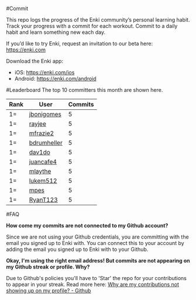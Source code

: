 #Commit

This repo logs the progress of the Enki community’s personal learning habit. Track your progress with a commit for each workout. Commit to a daily habit and learn something new each day.

If you’d like to try Enki, request an invitation to our beta here: https://enki.com

Download the Enki app: 
 - iOS: https://enki.com/ios
 - Android: https://enki.com/android

#Leaderboard
The top 10 committers this month are shown here.

| Rank | User | Commits |
|------|------|---------|
|1=|[jbonigomes](https://github.com/jbonigomes)|5|
|1=|[rayjee](https://github.com/rayjee)|5|
|1=|[mfrazie2](https://github.com/mfrazie2)|5|
|1=|[bdrumheller](https://github.com/bdrumheller)|5|
|1=|[dav1do](https://github.com/dav1do)|5|
|1=|[juancafe4](https://github.com/juancafe4)|5|
|1=|[mlaythe](https://github.com/mlaythe)|5|
|1=|[lukem512](https://github.com/lukem512)|5|
|1=|[mpes](https://github.com/mpes)|5|
|1=|[RyanT123](https://github.com/RyanT123)|5|

#FAQ

**How come my commits are not connected to my Github account?**

Since we are not using your Github credentials, you are committing with the email you signed up to Enki with. You can connect this to your account by adding the email you signed up to Enki with to your Github.

**Okay, I'm using the right email address! But commits are not appearing on my Github streak or profile. Why?**

Due to Github's policies you'll have to 'Star' the repo for your contributions to appear in your streak. Read more here: [Why are my contributions not showing up on my profile? - Github](https://help.github.com/articles/why-are-my-contributions-not-showing-up-on-my-profile/)
